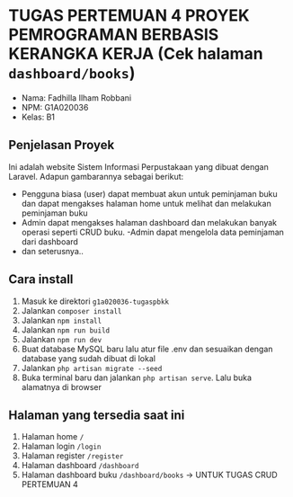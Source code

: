 # TUGAS PERTEMUAN 4 PROYEK PEMROGRAMAN BERBASIS KERANGKA KERJA (Cek halaman `dashboard/books`)

-   Nama: Fadhilla Ilham Robbani
-   NPM: G1A020036
-   Kelas: B1

## Penjelasan Proyek

Ini adalah website Sistem Informasi Perpustakaan yang dibuat dengan Laravel. Adapun gambarannya sebagai berikut:

-   Pengguna biasa (user) dapat membuat akun untuk peminjaman buku dan dapat mengakses halaman home untuk melihat dan melakukan peminjaman buku
-   Admin dapat mengakses halaman dashboard dan melakukan banyak operasi seperti CRUD buku.
    -Admin dapat mengelola data peminjaman dari dashboard
-   dan seterusnya..

## Cara install

1. Masuk ke direktori `g1a020036-tugaspbkk`
2. Jalankan `composer install`
3. Jalankan `npm install`
4. Jalankan `npm run build`
5. Jalankan `npm run dev`
6. Buat database MySQL baru lalu atur file .env dan sesuaikan dengan database yang sudah dibuat di lokal
7. Jalankan `php artisan migrate --seed`
8. Buka terminal baru dan jalankan `php artisan serve`. Lalu buka alamatnya di browser

## Halaman yang tersedia saat ini

1. Halaman home `/`
2. Halaman login `/login`
3. Halaman register `/register`
4. Halaman dashboard `/dashboard`
5. Halaman dashboard buku `/dashboard/books` -> UNTUK TUGAS CRUD PERTEMUAN 4
